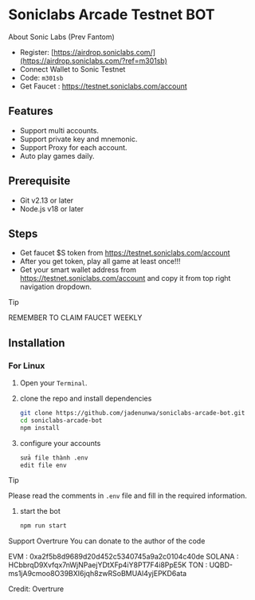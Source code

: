 # Soniclabs Arcade Testnet BOT

About Sonic Labs (Prev Fantom)

- Register: [https://airdrop.soniclabs.com/](https://airdrop.soniclabs.com/?ref=m301sb)
- Connect Wallet to Sonic Testnet
- Code: `m301sb`
- Get Faucet : <https://testnet.soniclabs.com/account>

## Features

- Support multi accounts.
- Support private key and mnemonic.
- Support Proxy for each account.
- Auto play games daily.

## Prerequisite

- Git v2.13 or later
- Node.js v18 or later

## Steps

- Get faucet $S token from <https://testnet.soniclabs.com/account>
- After you get token, play all game at least once!!!
- Get your smart wallet address from <https://testnet.soniclabs.com/account> and copy it from top right navigation dropdown.

> [!tip]
>
> REMEMBER TO CLAIM FAUCET WEEKLY

## Installation

### For Linux

1. Open your `Terminal`.

1. clone the repo and install dependencies

   ```bash
   git clone https://github.com/jadenunwa/soniclabs-arcade-bot.git
   cd soniclabs-arcade-bot
   npm install
   ```

1. configure your accounts

   ```bash
   sửa file thành .env
   edit file env
   ```

> [!tip]
> Please read the comments in `.env` file and fill in the required information.

1. start the bot

    ```bash
    npm run start
    ```

Support Overtrure
You can donate to the author of the code

EVM : 0xa2f5b8d9689d20d452c5340745a9a2c0104c40de
SOLANA : HCbbrqD9Xvfqx7nWjNPaejYDtXFp4iY8PT7F4i8PpE5K
TON : UQBD-ms1jA9cmoo8O39BXI6jqh8zwRSoBMUAl4yjEPKD6ata

Credit: Overtrure
